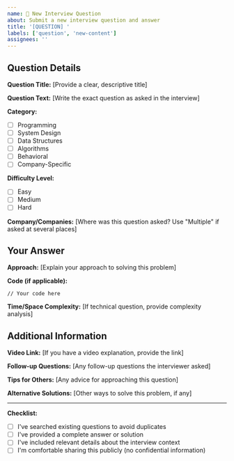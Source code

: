 ```yaml
---
name: 🤔 New Interview Question
about: Submit a new interview question and answer
title: '[QUESTION] '
labels: ['question', 'new-content']
assignees: ''
---
```


## Question Details

**Question Title:**
[Provide a clear, descriptive title]

**Question Text:**
[Write the exact question as asked in the interview]

**Category:**
- [ ] Programming
- [ ] System Design
- [ ] Data Structures
- [ ] Algorithms
- [ ] Behavioral
- [ ] Company-Specific

**Difficulty Level:**
- [ ] Easy
- [ ] Medium
- [ ] Hard

**Company/Companies:**
[Where was this question asked? Use "Multiple" if asked at several places]

## Your Answer

**Approach:**
[Explain your approach to solving this problem]

**Code (if applicable):**
```language
// Your code here
```

**Time/Space Complexity:**
[If technical question, provide complexity analysis]

## Additional Information

**Video Link:**
[If you have a video explanation, provide the link]

**Follow-up Questions:**
[Any follow-up questions the interviewer asked]

**Tips for Others:**
[Any advice for approaching this question]

**Alternative Solutions:**
[Other ways to solve this problem, if any]

---

**Checklist:**
- [ ] I've searched existing questions to avoid duplicates
- [ ] I've provided a complete answer or solution
- [ ] I've included relevant details about the interview context
- [ ] I'm comfortable sharing this publicly (no confidential information)
